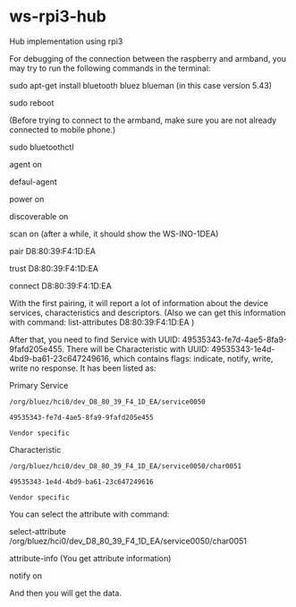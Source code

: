 # ws-rpi3-hub
Hub implementation using rpi3


For debugging of the connection between the raspberry and armband, you may try to run the following commands in the terminal:

sudo apt-get install bluetooth bluez blueman (in this case version 5.43)

sudo reboot 

(Before trying to connect to the armband, make sure you are not already connected to mobile phone.)

sudo bluetoothctl 

agent on

defaul-agent

power on

discoverable on

scan on (after a while, it should show the WS-INO-1DEA)

pair D8:80:39:F4:1D:EA

trust  D8:80:39:F4:1D:EA

connect  D8:80:39:F4:1D:EA

With the first pairing, it will report a lot of information about the device services, characteristics and descriptors. (Also we can get this information with command: list-attributes D8:80:39:F4:1D:EA )

After that, you need to find Service with UUID: 49535343-fe7d-4ae5-8fa9-9fafd205e455. There will be Characteristic with UUID:  49535343-1e4d-4bd9-ba61-23c647249616, which contains flags: indicate, notify, write, write no response.
It has been listed as:

Primary Service

    /org/bluez/hci0/dev_D8_80_39_F4_1D_EA/service0050
    
    49535343-fe7d-4ae5-8fa9-9fafd205e455
    
    Vendor specific

Characteristic

    /org/bluez/hci0/dev_D8_80_39_F4_1D_EA/service0050/char0051
    
    49535343-1e4d-4bd9-ba61-23c647249616
    
    Vendor specific


You can select the attribute with command:

select-attribute /org/bluez/hci0/dev_D8_80_39_F4_1D_EA/service0050/char0051

attribute-info (You get attribute information)

notify on

And then you will get the data.
